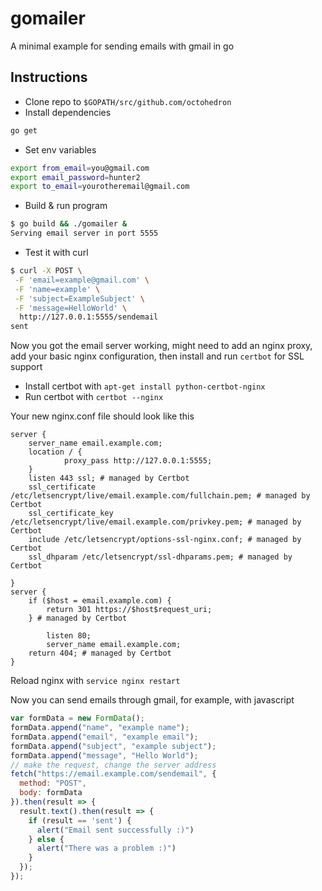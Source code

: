 # gomailer

A minimal example for sending emails with gmail in go

## Instructions

+ Clone repo to `$GOPATH/src/github.com/octohedron`
+ Install dependencies

```bash
go get
```

+ Set env variables

```bash
export from_email=you@gmail.com
export email_password=hunter2
export to_email=yourotheremail@gmail.com
```

+ Build & run program

```bash
$ go build && ./gomailer &
Serving email server in port 5555
```

+ Test it with curl

```bash
$ curl -X POST \
 -F 'email=example@gmail.com' \
 -F 'name=example' \
 -F 'subject=ExampleSubject' \
 -F 'message=HelloWorld' \
  http://127.0.0.1:5555/sendemail
sent
```

Now you got the email server working, might need to add an nginx proxy, add your basic nginx configuration, then install and run `certbot` for SSL support

+ Install certbot with `apt-get install python-certbot-nginx`
+ Run certbot with `certbot --nginx`

Your new nginx.conf file should look like this

```nginx
server {
    server_name email.example.com;
    location / {
            proxy_pass http://127.0.0.1:5555;
    }
    listen 443 ssl; # managed by Certbot
    ssl_certificate /etc/letsencrypt/live/email.example.com/fullchain.pem; # managed by Certbot
    ssl_certificate_key /etc/letsencrypt/live/email.example.com/privkey.pem; # managed by Certbot
    include /etc/letsencrypt/options-ssl-nginx.conf; # managed by Certbot
    ssl_dhparam /etc/letsencrypt/ssl-dhparams.pem; # managed by Certbot

}
server {
    if ($host = email.example.com) {
        return 301 https://$host$request_uri;
    } # managed by Certbot

        listen 80;
        server_name email.example.com;
    return 404; # managed by Certbot
}
```

Reload nginx with `service nginx restart`

Now you can send emails through gmail, for example, with javascript

``` javascript
var formData = new FormData();
formData.append("name", "example name");
formData.append("email", "example email");
formData.append("subject", "example subject");
formData.append("message", "Hello World");
// make the request, change the server address
fetch("https://email.example.com/sendemail", {
  method: "POST",
  body: formData
}).then(result => {
  result.text().then(result => {
    if (result == 'sent') {
      alert("Email sent successfully :)")
    } else {
      alert("There was a problem :)")
    }
  });
});
```

